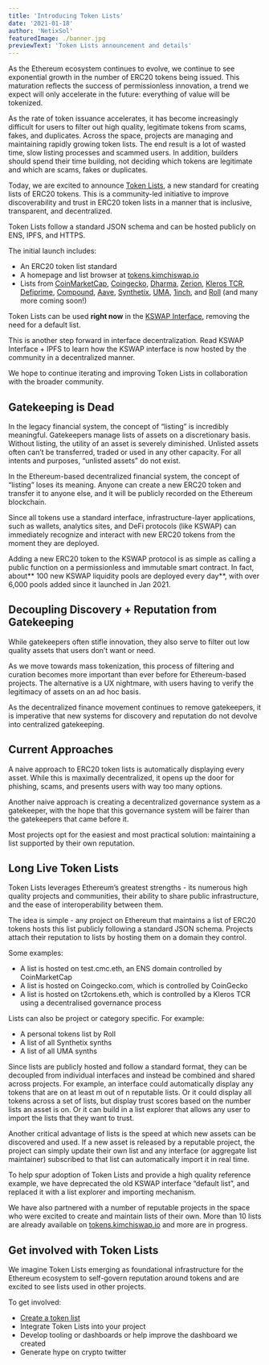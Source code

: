 ```yaml
---
title: 'Introducing Token Lists'
date: '2021-01-18'
author: 'NetixSol'
featuredImage: ./banner.jpg
previewText: 'Token Lists announcement and details'
---
```


As the Ethereum ecosystem continues to evolve, we continue to see exponential growth in the number of ERC20 tokens being issued. This maturation reflects the success of permissionless innovation, a trend we expect will only accelerate in the future: everything of value will be tokenized.

As the rate of token issuance accelerates, it has become increasingly difficult for users to filter out high quality, legitimate tokens from scams, fakes, and duplicates.  Across the space, projects are managing and maintaining rapidly growing token lists. The end result is a lot of wasted time, slow listing processes and scammed users. In addition, builders should spend their time building, not deciding which tokens are legitimate and which are scams, fakes or duplicates.

Today, we are excited to announce [Token Lists](https://tokens.kimchiswap.io/), a new standard for creating lists of ERC20 tokens. This is a community-led initiative to improve discoverability and trust in ERC20 token lists in a manner that is inclusive, transparent, and decentralized.

Token Lists follow a standard JSON schema and can be hosted publicly on ENS, IPFS, and HTTPS.

The initial launch includes:

*   An ERC20 token list standard
*   A homepage and list browser at [tokens.kimchiswap.io](https://tokens.kimchiswap.io/)
*   Lists from [CoinMarketCap](https://coinmarketcap.com/), [Coingecko](https://www.coingecko.com/en), [Dharma](https://www.dharma.io/), [Zerion](https://zerion.io/), [Kleros TCR](https://kleros.io/), [Defiprime](https://defiprime.com/), [Compound](https://compound.finance/), [Aave](https://aave.com/), [Synthetix](https://synthetix.exchange/#/), [UMA](https://umaproject.org/), [1inch](https://1inch.exchange/#/), and [Roll](https://tryroll.com/) (and many more coming soon!)

Token Lists can be used **right now** in the [KSWAP Interface](https://app.Kimchiswap.io/#/swap), removing the need for a default list.


This is another step forward in interface decentralization. Read KSWAP Interface + IPFS to learn how the KSWAP interface is now hosted by the community in a decentralized manner.

We hope to continue iterating and improving Token Lists in collaboration with the broader community.

## Gatekeeping is Dead

In the legacy financial system, the concept of “listing” is incredibly meaningful. Gatekeepers manage lists of assets on a discretionary basis. Without listing, the utility of an asset is severely diminished. Unlisted assets often can’t be transferred, traded or used in any other capacity. For all intents and purposes, “unlisted assets” do not exist.

In the Ethereum-based decentralized financial system, the concept of “listing” loses its meaning. Anyone can create a new ERC20 token and transfer it to anyone else, and it will be publicly recorded on the Ethereum blockchain. 

Since all tokens use a standard interface, infrastructure-layer applications, such as wallets, analytics sites, and DeFi protocols (like KSWAP) can immediately recognize and interact with new ERC20 tokens from the moment they are deployed.

Adding a new ERC20 token to the KSWAP protocol is as simple as calling a public function on a permissionless and immutable smart contract. In fact, about** 100 new KSWAP liquidity pools are deployed every day**, with over 6,000 pools added since it launched in Jan 2021.


## Decoupling Discovery + Reputation from Gatekeeping

While gatekeepers often stifle innovation, they also serve to filter out low quality assets that users don’t want or need.

As we move towards mass tokenization, this process of filtering and curation becomes more important than ever before for Ethereum-based projects. The alternative is a UX nightmare, with users having to verify the legitimacy of assets on an ad hoc basis.

As the decentralized finance movement continues to remove gatekeepers, it is imperative that new systems for discovery and reputation do not devolve into centralized gatekeeping. 

## Current Approaches

A naive approach to ERC20 token lists is automatically displaying every asset. While this is maximally decentralized, it opens up the door for phishing, scams, and presents users with way too many options.

Another naive approach is creating a decentralized governance system as a gatekeeper, with the hope that this governance system will be fairer than the gatekeepers that came before it.

Most projects opt for the easiest and most practical solution: maintaining a list supported by their own reputation. 

## Long Live Token Lists

Token Lists leverages Ethereum’s greatest strengths - its numerous high quality projects and communities, their ability to share public infrastructure, and the ease of interoperability between them.

The idea is simple - any project on Ethereum that maintains a list of ERC20 tokens hosts this list publicly following a standard JSON schema. Projects attach their reputation to lists by hosting them on a domain they control.

Some examples:

*   A list is hosted on test.cmc.eth, an ENS domain controlled by CoinMarketCap 
*   A list is hosted on Coingecko.com, which is controlled by CoinGecko
*   A list is hosted on t2crtokens.eth, which is controlled by a Kleros TCR using a decentralised governance process

Lists can also be project or category specific. For example:

*   A personal tokens list by Roll
*   A list of all Synthetix synths
*   A list of all UMA synths

Since lists are publicly hosted and follow a standard format, they can be decoupled from individual interfaces and instead be combined and shared across projects. For example, an interface could automatically display any tokens that are on at least m out of n reputable lists. Or it could display all tokens across a set of lists, but display trust scores based on the number lists an asset is on. Or it can build in a list explorer that allows any user to import the lists that they want to trust.

Another critical advantage of lists is the speed at which new assets can be discovered and used. If a new asset is released by a reputable project, the project can simply update their own list and any interface (or aggregate list maintainer) subscribed to that list can automatically import it in real time.

To help spur adoption of Token Lists and provide a high quality reference example, we have deprecated the old KSWAP interface “default list”, and replaced it with a list explorer and importing mechanism. 

We have also partnered with a number of reputable projects in the space who were excited to create and maintain lists of their own. More than 10 lists are already available on [tokens.kimchiswap.io](https://tokens.kimchiswap.io/) and more are in progress.

## Get involved with Token Lists

We imagine Token Lists emerging as foundational infrastructure for the Ethereum ecosystem to self-govern reputation around tokens and are excited to see lists used in other projects.

To get involved:

*   [Create a token list](https://github.com/kimchiswap/token-lists#authoring-token-lists)
*   Integrate Token Lists into your project
*   Develop tooling or dashboards or help improve the dashboard we created
*   Generate hype on crypto twitter

